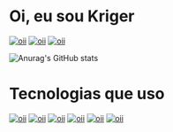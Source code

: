 # Oi, eu sou Kriger

[![oii](https://img.shields.io/badge/Instagram-E4405F?style=for-the-badge&logo=instagram&logoColor=white)](https://www.instagram.com/pedro.kriger/)
[![oii](https://img.shields.io/badge/Twitter-1DA1F2?style=for-the-badge&logo=twitter&logoColor=white)](https://twitter.com/Kriger_EC)
[![oii](https://img.shields.io/badge/YouTube-FF0000?style=for-the-badge&logo=youtube&logoColor=white)](https://www.youtube.com/channel/UCWqgfyHIHzW98F-ezRBt8lQ)


![Anurag's GitHub stats](https://github-readme-stats.vercel.app/api?username=krigerofc&show_icons=true&theme=dracula)

# Tecnologias que uso

[![oii](https://img.shields.io/badge/Python-3776AB?style=for-the-badge&logo=python&logoColor=white)]()
[![oii](https://img.shields.io/badge/Lua-2C2D72?style=for-the-badge&logo=lua&logoColor=white)]()
[![oii](https://img.shields.io/badge/Node.js-43853D?style=for-the-badge&logo=node.js&logoColor=white)]()
[![oii](https://img.shields.io/badge/JavaScript-F7DF1E?style=for-the-badge&logo=javascript&logoColor=black)]()
[![oii](https://img.shields.io/badge/HTML-239120?style=for-the-badge&logo=html5&logoColor=white)]()
[![oii](https://img.shields.io/badge/CSS-239120?&style=for-the-badge&logo=css3&logoColor=white)]()
